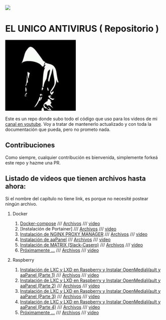 

<a href="https://slack.peladonerd.com/"><img src="https://slack.peladonerd.com/badge.svg"></a>

# EL UNICO ANTIVIRUS ( Repositorio )

<img src="./assets/avatar.png"/>

Este es un repo donde subo todo el código que uso para los videos de mi [canal en youtube](https://www.youtube.com/channel/UCTpOBkqZsKsR8RkibnBC4zA). Voy a tratar de mantenerlo actualizado y con toda la documentación que pueda, pero no prometo nada.

## Contribuciones

Como siempre, cualquier contribución es bienvenida, simplemente forkeá este repo y hazme una PR.

## Listado de videos que tienen archivos hasta ahora:

Si el nombre del capítulo no tiene link, es porque no necesité postear ningún archivo.

1. Docker
   1. [Docker-compose](#) /// [Archivos](#) /// [video](#)
   4. [Instalación de Portainer] /// [Archivos](https://github.com/elunicoantivirus/elunicoantivirus-repo/tree/main/docker/portainer) /// [video](https://youtu.be/953BVsBBPGE)
   4. [Instalación de NGINX PROXY MANAGER](#) /// [Archivos](https://github.com/elunicoantivirus/elunicoantivirus-repo/tree/main/docker/nginx-proxy-manager) /// [video](https://youtu.be/oLu165VWbhc)
   5. [Instalación de aaPanel](#) /// [Archivos](https://github.com/elunicoantivirus/elunicoantivirus-repo/tree/main/docker/aapanel) /// [video](https://youtu.be/hZhoali6wSU)
   6. [Instalación de MATRIX (Slack-Casero)](#) /// [Archivos](#) /// [video](#)
   7. [Próximamente ...](#) /// [Archivos](#) /// [video](#)


2. Raspberry
   1. [Instalación de LXC y LXD en Raspberry y Instalar OpenMediaVault y aaPanel (Parte 1)](#) /// [Archivos](#) /// [video](https://youtu.be/fGyJSpakVrw)
   2. [Instalación de LXC y LXD en Raspberry y Instalar OpenMediaVault y aaPanel (Parte 2)](#) /// [Archivos](#) /// [video](https://youtu.be/BEfG0V_Tp48)
   3. [Instalación de LXC y LXD en Raspberry y Instalar OpenMediaVault y aaPanel (Parte 3)](#) /// [Archivos](#) /// [video](https://youtu.be/RRtbkbcq4bc)
   4. [Instalación de LXC y LXD en Raspberry y Instalar OpenMediaVault y aaPanel (Parte 4)](#) /// [Archivos](#) /// [video](https://youtu.be/M52CYq8bPVI)
   5. [Próximamente ...](#) /// [Archivos](#) /// [video](#)

